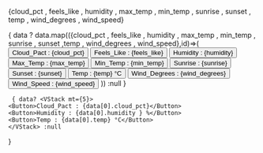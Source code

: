 {cloud_pct , feels_like , humidity , max_temp , min_temp , sunrise , sunset , temp , wind_degrees , wind_speed}

  {
    data ? data.map(({cloud_pct , feels_like , humidity , max_temp , min_temp , sunrise , sunset ,temp , wind_degrees , wind_speed},id)=>(
        <VStack key={id}>
        <Button>Cloud_Pact : {cloud_pct}</Button>
        <Button>Feels_Like : {feels_like}</Button>
        <Button>Humidity : {humidity}</Button>
        <Button>Max_Temp : {max_temp}</Button>
        <Button>Min_Temp : {min_temp}</Button>
        <Button>Sunrise : {sunrise}</Button>
        <Button>Sunset : {sunset}</Button>
        <Button>Temp : {temp} °C</Button>
        <Button>Wind_Degrees : {wind_degrees}</Button>
        <Button>Wind_Speed : {wind_speed}</Button> 
        </VStack>
    )) :null
  }

     { data? <VStack mt={5}>
    <Button>Cloud_Pact : {data[0].cloud_pct}</Button>
    <Button>Humidity : {data[0].humidity } %</Button>
    <Button>Temp : {data[0].temp} °C</Button>
    </VStack> :null

  }